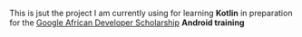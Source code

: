 This is jsut the project I am currently using for learning **Kotlin**
in preparation for the [Google African Developer Scholarship]() **Android training** 